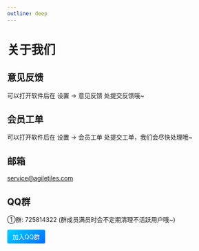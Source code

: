 ```yaml
---
outline: deep
---
```


# 关于我们

## 意见反馈

可以打开软件后在 设置 -> 意见反馈 处提交反馈哦~

## 会员工单

可以打开软件后在 设置 -> 会员工单 处提交工单，我们会尽快处理哦~

## 邮箱

service@agiletiles.com

## QQ群

①群: 725814322 (群成员满员时会不定期清理不活跃用户哦~)
<a style="text-decoration: none;color: #fff;" href="https://qm.qq.com/cgi-bin/qm/qr?k=VK59itvpdf8BYA_cOXbLwLWNz9XqUuww&amp;jump_from=webapi&amp;authKey=86SEXINZcwHSIdaoXlSJJdQx5wvnoG+rJPMfXUSjL9ojBejru2M3IHNdS/Svn91m" target="_blank"><div border="0" alt="灵卡面板官方①群"
style="display: flex;
justify-content: center;
align-items: center;
cursor: pointer;
width: 88px;
height: 32px;
border-radius: 3px;
background: linear-gradient(318deg, #006cff 0%, #00d3ff 100%);
font-size: 14px;
font-weight: 400;
color: #fff;" title="灵卡面板官方①群">加入QQ群</div></a>